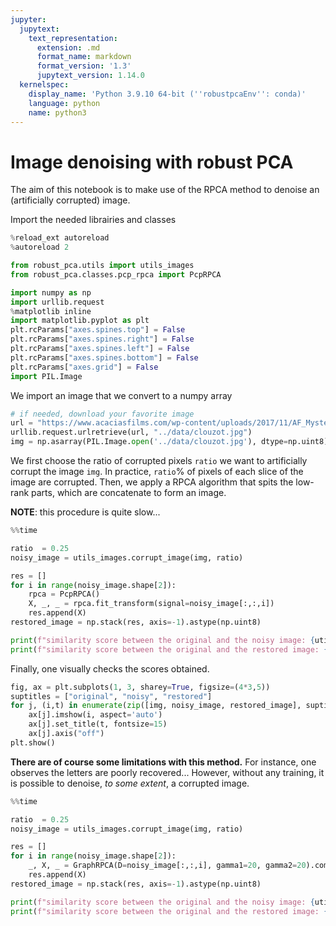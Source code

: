 ```yaml
---
jupyter:
  jupytext:
    text_representation:
      extension: .md
      format_name: markdown
      format_version: '1.3'
      jupytext_version: 1.14.0
  kernelspec:
    display_name: 'Python 3.9.10 64-bit (''robustpcaEnv'': conda)'
    language: python
    name: python3
---
```


# **Image denoising with robust PCA**

The aim of this notebook is to make use of the RPCA method to denoise an (artificially corrupted) image.


Import the needed librairies and classes

```python
%reload_ext autoreload
%autoreload 2

from robust_pca.utils import utils_images
from robust_pca.classes.pcp_rpca import PcpRPCA

import numpy as np
import urllib.request
%matplotlib inline
import matplotlib.pyplot as plt
plt.rcParams["axes.spines.top"] = False
plt.rcParams["axes.spines.right"] = False
plt.rcParams["axes.spines.left"] = False
plt.rcParams["axes.spines.bottom"] = False
plt.rcParams["axes.grid"] = False
import PIL.Image
```

We import an image that we convert to a numpy array

```python
# if needed, download your favorite image
url = "https://www.acaciasfilms.com/wp-content/uploads/2017/11/AF_Myste%CC%80reClouzot-1-800x1132.jpg"
urllib.request.urlretrieve(url, "../data/clouzot.jpg")
img = np.asarray(PIL.Image.open('../data/clouzot.jpg'), dtype=np.uint8)
```

We first choose the ratio of corrupted pixels `ratio` we want to artificially corrupt the image `img`. In practice,
`ratio`% of pixels of each slice of the image are corrupted.  Then, we apply a RPCA algorithm that spits the low-rank parts, which are concatenate to form an image.

**NOTE**: this procedure is quite slow...

```python
%%time

ratio  = 0.25
noisy_image = utils_images.corrupt_image(img, ratio)

res = []
for i in range(noisy_image.shape[2]):
    rpca = PcpRPCA()
    X, _, _ = rpca.fit_transform(signal=noisy_image[:,:,i])
    res.append(X)
restored_image = np.stack(res, axis=-1).astype(np.uint8)

print(f"similarity score between the original and the noisy image: {utils_images.similarity_images(img, noisy_image)}")
print(f"similarity score between the original and the restored image: {utils_images.similarity_images(img, restored_image)}")
```

Finally, one visually checks the scores obtained.

```python
fig, ax = plt.subplots(1, 3, sharey=True, figsize=(4*3,5))
suptitles = ["original", "noisy", "restored"]
for j, (i,t) in enumerate(zip([img, noisy_image, restored_image], suptitles)):
    ax[j].imshow(i, aspect='auto')
    ax[j].set_title(t, fontsize=15)
    ax[j].axis("off")
plt.show()
```

**There are of course some limitations with this method.** For instance, one observes the letters are poorly recovered...
However, without any training, it is possible to denoise, *to some extent*, a corrupted image.

```python
%%time

ratio  = 0.25
noisy_image = utils_images.corrupt_image(img, ratio)

res = []
for i in range(noisy_image.shape[2]):
    _, X, _ = GraphRPCA(D=noisy_image[:,:,i], gamma1=20, gamma2=20).compute_graph_rpca()
    res.append(X)
restored_image = np.stack(res, axis=-1).astype(np.uint8)

print(f"similarity score between the original and the noisy image: {utils_images.similarity_images(img, noisy_image)}")
print(f"similarity score between the original and the restored image: {utils_images.similarity_images(img, restored_image)}")
```
